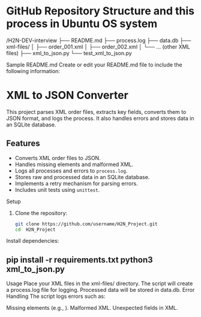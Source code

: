 GitHub Repository Structure and this process in Ubuntu OS system
================================================================
/H2N-DEV-interview
├── README.md
├── process.log
├── data.db
├── xml-files/
│   ├── order_001.xml
│   ├── order_002.xml
│   └── ... (other XML files)
├── xml_to_json.py
└── test_xml_to_json.py


Sample README.md
Create or edit your README.md file to include the following information:

# XML to JSON Converter

This project parses XML order files, extracts key fields, converts them to JSON format, and logs the process. It also handles errors and stores data in an SQLite database.

## Features
- Converts XML order files to JSON.
- Handles missing elements and malformed XML.
- Logs all processes and errors to `process.log`.
- Stores raw and processed data in an SQLite database.
- Implements a retry mechanism for parsing errors.
- Includes unit tests using `unittest`.

 Setup
1. Clone the repository:
   ```bash
   git clone https://github.com/username/H2N_Project.git
   cd  H2N_Project

Install dependencies:

pip install -r requirements.txt
python3 xml_to_json.py
---------------------------------------
Usage
Place your XML files in the xml-files/ directory.
The script will create a process.log file for logging.
Processed data will be stored in data.db.
Error Handling
The script logs errors such as:

Missing elements (e.g., <Customer>).
Malformed XML.
Unexpected fields in XML.

